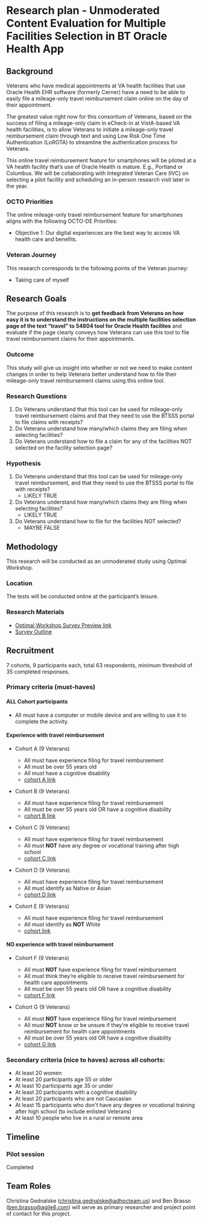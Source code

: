 # Research plan - Unmoderated Content Evaluation for Multiple Facilities Selection in BT Oracle Health App

## Background
Veterans who have medical appointments at VA health facilities that use Oracle Health EHR software (formerly Cerner) have a need to be able to easily file a mileage-only travel reimbursement claim online on the day of their appointment.

The greatest value right now for this consortium of Veterans, based on the success of filing a mileage-only claim in eCheck-in at VistA-based VA health facilities, is to allow Veterans to initiate a mileage-only travel reimbursement claim through text and using Low Risk One Time Authentication (LoROTA) to streamline the authentication process for Veterans.

This online travel reimbursement feature for smartphones will be piloted at a VA health facility that’s use of Oracle Health is mature. E.g., Portland or Columbus. We will be collaborating with Integrated Veteran Care (IVC) on selecting a pilot facility and scheduling an in-person research visit later in the year.

### OCTO Priorities
The online mileage-only travel reimbursement feature for smartphones aligns with the following OCTO-DE Priorities: 
- Objective 1: Our digital experiences are the best way to access VA health care and benefits. 

### Veteran Journey
This research corresponds to the following points of the Veteran journey:
- Taking care of myself

## Research Goals
The purpose of this research is to **get feedback from Veterans on how easy it is to understand the instructions on the multiple facilities selection page of the text “travel” to 54804 tool for Oracle Health facilites** and evaluate if the page clearly conveys how Veterans can use this tool to file travel reimbursement claims for their appointments. 

### Outcome
This study will give us insight into whether or not we need to make content changes in order to help Veterans better understand how to file their mileage-only travel reimbursement claims using this online tool. 

### Research Questions
1. Do Veterans understand that this tool can be used for mileage-only travel reimbursement claims and that they need to use the BTSSS portal to file claims with receipts?
2. Do Veterans understand how many/which claims they are filing when selecting facilities? 
3. Do Veterans understand how to file a claim for any of the facilities NOT selected on the facility selection page?

### Hypothesis
1. Do Veterans understand that this tool can be used for mileage-only travel reimbursement, and that they need to use the BTSSS portal to file with receipts?
     - LIKELY TRUE
3. Do Veterans understand how many/which claims they are filing when selecting facilities?
     - LIKELY TRUE
3. Do Veterans understand how to file for the facilities NOT selected?
     - MAYBE FALSE

## Methodology
This research will be conducted as an unmoderated study using Optimal Workshop.

### Location
The tests will be conducted online at the participant’s leisure.

### Research Materials
- [Optimal Workshop Survey Preview link](https://dj540s05.optimalworkshop.com/questions/facilities-selection-bt-oh)
- [Survey Outline](https://github.com/department-of-veterans-affairs/va.gov-team/blob/master/products/health-care/checkin/research/2024-04%20Unmoderated%20Content%20Evaluation%20for%20Multiple%20Facilities%20Selection%20in%20BT%20Oracle%20Health%20App/research-outline.md) 

## Recruitment
7 cohorts, 9 participants each, total 63 respondents, minimum threshold of 35 completed responses. 

### Primary criteria (must-haves)

#### ALL Cohort participants
- All must have a computer or mobile device and are willing to use it to complete the activity.

#### Experience with travel reimbursement
- Cohort A (9 Veterans)
  - All must have experience filing for travel reimbursement
  - All must be over 55 years old
  - All must have a cognitive disability
  - [cohort A link](https://dj540s05.optimalworkshop.com/questions/facilities-selection-bt-oh)

- Cohort B (9 Veterans) 
  - All must have experience filing for travel reimbursement
  - All must be over 55 years old OR have a cognitive disability
  - [cohort B link](https://dj540s05.optimalworkshop.com/questions/facilities-selection-bt-oh)

- Cohort C (9 Veterans)
  - All must have experience filing for travel reimbursement
  - All must **NOT** have any degree or vocational training after high school
  - [cohort C link](https://dj540s05.optimalworkshop.com/questions/facilities-selection-bt-oh)

- Cohort D (9 Veterans)
  - All must have experience filing for travel reimbursement
  - All must identify as Native or Asian
  - [cohort D link](https://dj540s05.optimalworkshop.com/questions/facilities-selection-bt-oh)

- Cohort E (9 Veterans)
  - All must have experience filing for travel reimbursement
  - All must identify as **NOT** White
  - [cohort link](https://dj540s05.optimalworkshop.com/questions/facilities-selection-bt-oh)

#### NO experience with travel reimbursement
- Cohort F (9 Veterans)
  - All must **NOT** have experience filing for travel reimbursement
  - All must think they’re eligible to receive travel reimbursement for health care appointments
  - All must be over 55 years old OR have a cognitive disability
  - [cohort F link](https://dj540s05.optimalworkshop.com/questions/facilities-selection-bt-oh)

- Cohort G (9 Veterans)
  - All must **NOT** have experience filing for travel reimbursement
  - All must **NOT** know or be unsure if they’re eligible to receive travel reimbursement for health care appointments
  - All must be over 55 years old OR have a cognitive disability
  - [cohort G link](https://dj540s05.optimalworkshop.com/questions/facilities-selection-bt-oh)

### Secondary criteria (nice to haves) across all cohorts:
- At least 20 women
- At least 20 participants age 55 or older
- At least 10 participants age 35 or under
- At least 20 participants with a cognitive disability
- At least 20 participants who are not Caucasian
- At least 15 participants who don't have any degree or vocational training after high school (to include enlisted Veterans)
- At least 10 people who live in a rural or remote area

## Timeline

### Pilot session
Completed 

## Team Roles
Christina Gednalske (christina.gednalske@adhocteam.us) and Ben Brasso (ben.brasso@agile6.com) will serve as primary researcher and project point of contact for this project.

